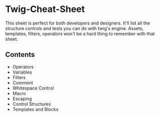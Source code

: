 Twig-Cheat-Sheet
================

This sheet is perfect for both developers and designers. It'll list all the structure controls and tests you can do with twig's engine. Assets, templates, filters, operators won't be a hard thing to remember with that sheet.

<h2>Contents</h2>
<ul>
  <li>Operators</li>
  <li>Variables</li>
  <li>Filters</li>
  <li>Comment</li>
  <li>Whitespace Control</li>
  <li>Macro</li>
  <li>Escaping</li>
  <li>Control Structures</li>
  <li>Templates and Blocks</li>
</ul>

